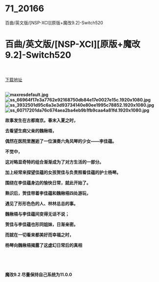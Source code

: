 # 71_20166
百曲/英文版/[NSP-XCI][原版+魔改9.2]-Switch520
# 百曲/英文版/[NSP-XCI][原版+魔改9.2]-Switch520
 <br/></br>
[下载地址](https://www.switch520.cc/article/20166 "下载地址")
<br/></br>

<p><strong><img title="maxresdefault.jpg" src="https://www.switch520.cc/muke_img/2021_07_12_9b72da1fc9e5f.jpg" alt="maxresdefault.jpg"></strong><br>
<strong><img title="ss_66964f17e3a7762e92168750db84e17e0027e15c.1920x1080.jpg" src="https://www.switch520.cc/muke_img/2021_07_12_9693099b38875.jpg" alt="ss_66964f17e3a7762e92168750db84e17e0027e15c.1920x1080.jpg"></strong><br>
<strong><img title="ss_3932501d95c6a3e3d93734140e80ee1995c78852.1920x1080.jpg" src="https://www.switch520.cc/muke_img/2021_07_12_717a86c6d72c4.jpg" alt="ss_3932501d95c6a3e3d93734140e80ee1995c78852.1920x1080.jpg"></strong><br>
<strong><img title="ss_60717201da76c674aea2ba4eb9b1fb9caa4a81fd.1920x1080.jpg" src="https://www.switch520.cc/muke_img/2021_07_12_85cbeecbc8464.jpg" alt="ss_60717201da76c674aea2ba4eb9b1fb9caa4a81fd.1920x1080.jpg">&nbsp;</strong></p>
<p><strong>故事发生在古都南京。春末入夏之时，</strong></p>
<p><strong>去看望生病父亲的魏楸梧，</strong></p>
<p><strong>偶然在医院里邂逅了一位演奏六角风琴的少女——李佳蕴。</strong></p>
<p><strong>不觉中，</strong></p>
<p><strong>这对略显奇特的组合渐渐成为了对方生活的一部分。</strong></p>
<p><strong>加上经常来探望佳蕴的女孩贺佳与负责照看佳蕴的护士杨琴。</strong></p>
<p><strong>围绕在李佳蕴身边的愉快日常，就此开始了。</strong></p>
<p><strong>熟识后，贺佳带着李佳蕴和魏楸梧四处游玩，</strong></p>
<p><strong>遇见了形形色色的人、林林总总的事。</strong></p>
<p><strong>魏楸梧与李佳蕴间变得无话不说；</strong></p>
<p><strong>贺佳与李佳蕴也形同姐妹，日渐亲密。</strong></p>
<p><strong>而就在一切看来都美好而幸福之时，</strong></p>
<p><strong>杨琴向魏楸梧揭露了这虚幻日常后的真相</strong></p>
<p>&nbsp;</p>
<p>&nbsp;</p>
<p><strong>魔改9.2 尽量保持自己系统为11.0.0</strong></p>

